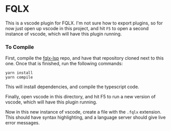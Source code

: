 # FQLX

This is a vscode plugin for FQLX. I'm not sure how to export plugins, so for now
just open up vscode in this project, and hit `F5` to open a second instance of
vscode, which will have this plugin running.

### To Compile

First, compile the [fqlx-lsp](https://github.com/fauna/fqlx-lsp) repo, and have
that repository cloned next to this one. Once that is finished, run the
following commands:
```
yarn install
yarn compile
```

This will install dependencies, and compile the typescript code.

Finally, open vscode in this directory, and hit F5 to run a new version of
vscode, which will have this plugin running.

Now in this new instance of vscode, create a file with the `.fqlx` extension.
This should have syntax highlighting, and a language server should give live
error messages.
